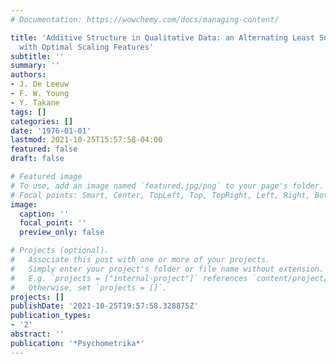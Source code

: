 ```yaml
---
# Documentation: https://wowchemy.com/docs/managing-content/

title: 'Additive Structure in Qualitative Data: an Alternating Least Squares Method
  with Optimal Scaling Features'
subtitle: ''
summary: ''
authors:
- J. De Leeuw
- F. W. Young
- Y. Takane
tags: []
categories: []
date: '1976-01-01'
lastmod: 2021-10-25T15:57:58-04:00
featured: false
draft: false

# Featured image
# To use, add an image named `featured.jpg/png` to your page's folder.
# Focal points: Smart, Center, TopLeft, Top, TopRight, Left, Right, BottomLeft, Bottom, BottomRight.
image:
  caption: ''
  focal_point: ''
  preview_only: false

# Projects (optional).
#   Associate this post with one or more of your projects.
#   Simply enter your project's folder or file name without extension.
#   E.g. `projects = ["internal-project"]` references `content/project/deep-learning/index.md`.
#   Otherwise, set `projects = []`.
projects: []
publishDate: '2021-10-25T19:57:58.328875Z'
publication_types:
- '2'
abstract: ''
publication: '*Psychometrika*'
---
```

